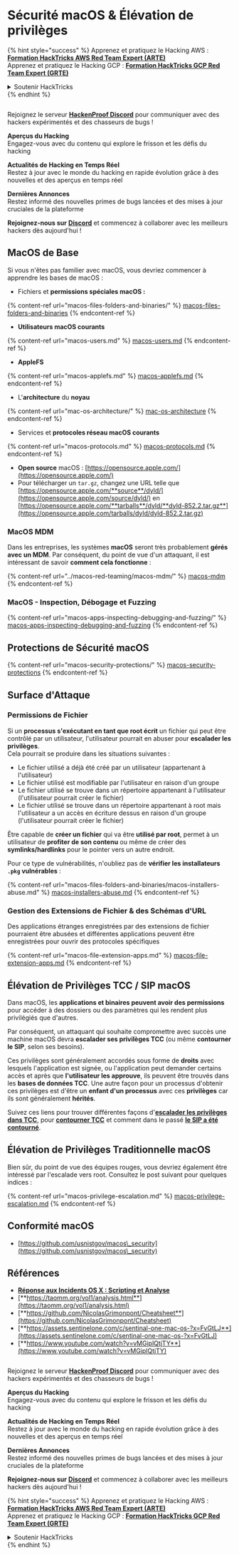 # Sécurité macOS & Élévation de privilèges

{% hint style="success" %}
Apprenez et pratiquez le Hacking AWS :<img src="../../.gitbook/assets/arte.png" alt="" data-size="line">[**Formation HackTricks AWS Red Team Expert (ARTE)**](https://training.hacktricks.xyz/courses/arte)<img src="../../.gitbook/assets/arte.png" alt="" data-size="line">\
Apprenez et pratiquez le Hacking GCP : <img src="../../.gitbook/assets/grte.png" alt="" data-size="line">[**Formation HackTricks GCP Red Team Expert (GRTE)**<img src="../../.gitbook/assets/grte.png" alt="" data-size="line">](https://training.hacktricks.xyz/courses/grte)

<details>

<summary>Soutenir HackTricks</summary>

* Consultez les [**plans d'abonnement**](https://github.com/sponsors/carlospolop) !
* **Rejoignez le** 💬 [**groupe Discord**](https://discord.gg/hRep4RUj7f) ou le [**groupe telegram**](https://t.me/peass) ou **suivez** nous sur **Twitter** 🐦 [**@hacktricks\_live**](https://twitter.com/hacktricks\_live)**.**
* **Partagez des astuces de hacking en soumettant des PRs aux** [**HackTricks**](https://github.com/carlospolop/hacktricks) et [**HackTricks Cloud**](https://github.com/carlospolop/hacktricks-cloud) dépôts GitHub.

</details>
{% endhint %}

<figure><img src="../../.gitbook/assets/image (380).png" alt=""><figcaption></figcaption></figure>

Rejoignez le serveur [**HackenProof Discord**](https://discord.com/invite/N3FrSbmwdy) pour communiquer avec des hackers expérimentés et des chasseurs de bugs !

**Aperçus du Hacking**\
Engagez-vous avec du contenu qui explore le frisson et les défis du hacking

**Actualités de Hacking en Temps Réel**\
Restez à jour avec le monde du hacking en rapide évolution grâce à des nouvelles et des aperçus en temps réel

**Dernières Annonces**\
Restez informé des nouvelles primes de bugs lancées et des mises à jour cruciales de la plateforme

**Rejoignez-nous sur** [**Discord**](https://discord.com/invite/N3FrSbmwdy) et commencez à collaborer avec les meilleurs hackers dès aujourd'hui !

## MacOS de Base

Si vous n'êtes pas familier avec macOS, vous devriez commencer à apprendre les bases de macOS :

* Fichiers et **permissions spéciales macOS :**

{% content-ref url="macos-files-folders-and-binaries/" %}
[macos-files-folders-and-binaries](macos-files-folders-and-binaries/)
{% endcontent-ref %}

* **Utilisateurs macOS courants**

{% content-ref url="macos-users.md" %}
[macos-users.md](macos-users.md)
{% endcontent-ref %}

* **AppleFS**

{% content-ref url="macos-applefs.md" %}
[macos-applefs.md](macos-applefs.md)
{% endcontent-ref %}

* L'**architecture** du **noyau**

{% content-ref url="mac-os-architecture/" %}
[mac-os-architecture](mac-os-architecture/)
{% endcontent-ref %}

* Services et **protocoles réseau macOS courants**

{% content-ref url="macos-protocols.md" %}
[macos-protocols.md](macos-protocols.md)
{% endcontent-ref %}

* **Open source** macOS : [https://opensource.apple.com/](https://opensource.apple.com/)
* Pour télécharger un `tar.gz`, changez une URL telle que [https://opensource.apple.com/**source**/dyld/](https://opensource.apple.com/source/dyld/) en [https://opensource.apple.com/**tarballs**/dyld/**dyld-852.2.tar.gz**](https://opensource.apple.com/tarballs/dyld/dyld-852.2.tar.gz)

### MacOS MDM

Dans les entreprises, les systèmes **macOS** seront très probablement **gérés avec un MDM**. Par conséquent, du point de vue d'un attaquant, il est intéressant de savoir **comment cela fonctionne** :

{% content-ref url="../macos-red-teaming/macos-mdm/" %}
[macos-mdm](../macos-red-teaming/macos-mdm/)
{% endcontent-ref %}

### MacOS - Inspection, Débogage et Fuzzing

{% content-ref url="macos-apps-inspecting-debugging-and-fuzzing/" %}
[macos-apps-inspecting-debugging-and-fuzzing](macos-apps-inspecting-debugging-and-fuzzing/)
{% endcontent-ref %}

## Protections de Sécurité macOS

{% content-ref url="macos-security-protections/" %}
[macos-security-protections](macos-security-protections/)
{% endcontent-ref %}

## Surface d'Attaque

### Permissions de Fichier

Si un **processus s'exécutant en tant que root écrit** un fichier qui peut être contrôlé par un utilisateur, l'utilisateur pourrait en abuser pour **escalader les privilèges**.\
Cela pourrait se produire dans les situations suivantes :

* Le fichier utilisé a déjà été créé par un utilisateur (appartenant à l'utilisateur)
* Le fichier utilisé est modifiable par l'utilisateur en raison d'un groupe
* Le fichier utilisé se trouve dans un répertoire appartenant à l'utilisateur (l'utilisateur pourrait créer le fichier)
* Le fichier utilisé se trouve dans un répertoire appartenant à root mais l'utilisateur a un accès en écriture dessus en raison d'un groupe (l'utilisateur pourrait créer le fichier)

Être capable de **créer un fichier** qui va être **utilisé par root**, permet à un utilisateur de **profiter de son contenu** ou même de créer des **symlinks/hardlinks** pour le pointer vers un autre endroit.

Pour ce type de vulnérabilités, n'oubliez pas de **vérifier les installateurs `.pkg` vulnérables** :

{% content-ref url="macos-files-folders-and-binaries/macos-installers-abuse.md" %}
[macos-installers-abuse.md](macos-files-folders-and-binaries/macos-installers-abuse.md)
{% endcontent-ref %}

### Gestion des Extensions de Fichier & des Schémas d'URL

Des applications étranges enregistrées par des extensions de fichier pourraient être abusées et différentes applications peuvent être enregistrées pour ouvrir des protocoles spécifiques

{% content-ref url="macos-file-extension-apps.md" %}
[macos-file-extension-apps.md](macos-file-extension-apps.md)
{% endcontent-ref %}

## Élévation de Privilèges TCC / SIP macOS

Dans macOS, les **applications et binaires peuvent avoir des permissions** pour accéder à des dossiers ou des paramètres qui les rendent plus privilégiés que d'autres.

Par conséquent, un attaquant qui souhaite compromettre avec succès une machine macOS devra **escalader ses privilèges TCC** (ou même **contourner le SIP**, selon ses besoins).

Ces privilèges sont généralement accordés sous forme de **droits** avec lesquels l'application est signée, ou l'application peut demander certains accès et après que **l'utilisateur les approuve**, ils peuvent être trouvés dans les **bases de données TCC**. Une autre façon pour un processus d'obtenir ces privilèges est d'être un **enfant d'un processus** avec ces **privilèges** car ils sont généralement **hérités**.

Suivez ces liens pour trouver différentes façons d'[**escalader les privilèges dans TCC**](macos-security-protections/macos-tcc/#tcc-privesc-and-bypasses), pour [**contourner TCC**](macos-security-protections/macos-tcc/macos-tcc-bypasses/) et comment dans le passé [**le SIP a été contourné**](macos-security-protections/macos-sip.md#sip-bypasses).

## Élévation de Privilèges Traditionnelle macOS

Bien sûr, du point de vue des équipes rouges, vous devriez également être intéressé par l'escalade vers root. Consultez le post suivant pour quelques indices :

{% content-ref url="macos-privilege-escalation.md" %}
[macos-privilege-escalation.md](macos-privilege-escalation.md)
{% endcontent-ref %}

## Conformité macOS

* [https://github.com/usnistgov/macos\_security](https://github.com/usnistgov/macos\_security)

## Références

* [**Réponse aux Incidents OS X : Scripting et Analyse**](https://www.amazon.com/OS-Incident-Response-Scripting-Analysis-ebook/dp/B01FHOHHVS)
* [**https://taomm.org/vol1/analysis.html**](https://taomm.org/vol1/analysis.html)
* [**https://github.com/NicolasGrimonpont/Cheatsheet**](https://github.com/NicolasGrimonpont/Cheatsheet)
* [**https://assets.sentinelone.com/c/sentinal-one-mac-os-?x=FvGtLJ**](https://assets.sentinelone.com/c/sentinal-one-mac-os-?x=FvGtLJ)
* [**https://www.youtube.com/watch?v=vMGiplQtjTY**](https://www.youtube.com/watch?v=vMGiplQtjTY)

<figure><img src="../../.gitbook/assets/image (380).png" alt=""><figcaption></figcaption></figure>

Rejoignez le serveur [**HackenProof Discord**](https://discord.com/invite/N3FrSbmwdy) pour communiquer avec des hackers expérimentés et des chasseurs de bugs !

**Aperçus du Hacking**\
Engagez-vous avec du contenu qui explore le frisson et les défis du hacking

**Actualités de Hacking en Temps Réel**\
Restez à jour avec le monde du hacking en rapide évolution grâce à des nouvelles et des aperçus en temps réel

**Dernières Annonces**\
Restez informé des nouvelles primes de bugs lancées et des mises à jour cruciales de la plateforme

**Rejoignez-nous sur** [**Discord**](https://discord.com/invite/N3FrSbmwdy) et commencez à collaborer avec les meilleurs hackers dès aujourd'hui !

{% hint style="success" %}
Apprenez et pratiquez le Hacking AWS :<img src="../../.gitbook/assets/arte.png" alt="" data-size="line">[**Formation HackTricks AWS Red Team Expert (ARTE)**](https://training.hacktricks.xyz/courses/arte)<img src="../../.gitbook/assets/arte.png" alt="" data-size="line">\
Apprenez et pratiquez le Hacking GCP : <img src="../../.gitbook/assets/grte.png" alt="" data-size="line">[**Formation HackTricks GCP Red Team Expert (GRTE)**<img src="../../.gitbook/assets/grte.png" alt="" data-size="line">](https://training.hacktricks.xyz/courses/grte)

<details>

<summary>Soutenir HackTricks</summary>

* Consultez les [**plans d'abonnement**](https://github.com/sponsors/carlospolop) !
* **Rejoignez le** 💬 [**groupe Discord**](https://discord.gg/hRep4RUj7f) ou le [**groupe telegram**](https://t.me/peass) ou **suivez** nous sur **Twitter** 🐦 [**@hacktricks\_live**](https://twitter.com/hacktricks\_live)**.**
* **Partagez des astuces de hacking en soumettant des PRs aux** [**HackTricks**](https://github.com/carlospolop/hacktricks) et [**HackTricks Cloud**](https://github.com/carlospolop/hacktricks-cloud) dépôts GitHub.

</details>
{% endhint %}
